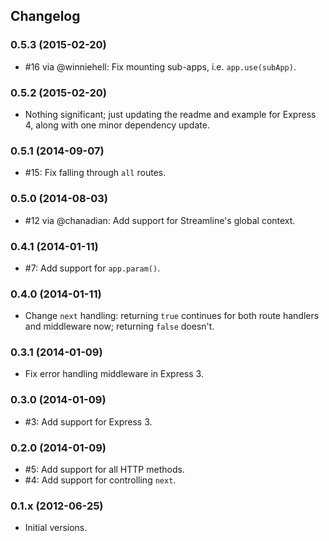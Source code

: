 ## Changelog

### 0.5.3 (2015-02-20)

- #16 via @winniehell: Fix mounting sub-apps, i.e. `app.use(subApp)`.

### 0.5.2 (2015-02-20)

- Nothing significant; just updating the readme and example for Express 4,
  along with one minor dependency update.

### 0.5.1 (2014-09-07)

- #15: Fix falling through `all` routes.

### 0.5.0 (2014-08-03)

- #12 via @chanadian: Add support for Streamline's global context.

### 0.4.1 (2014-01-11)

- #7: Add support for `app.param()`.

### 0.4.0 (2014-01-11)

- Change `next` handling: returning `true` continues for both route handlers and middleware now; returning `false` doesn't.

### 0.3.1 (2014-01-09)

- Fix error handling middleware in Express 3.

### 0.3.0 (2014-01-09)

- #3: Add support for Express 3.

### 0.2.0 (2014-01-09)

- #5: Add support for all HTTP methods.
- #4: Add support for controlling `next`.

### 0.1.x (2012-06-25)

- Initial versions.
